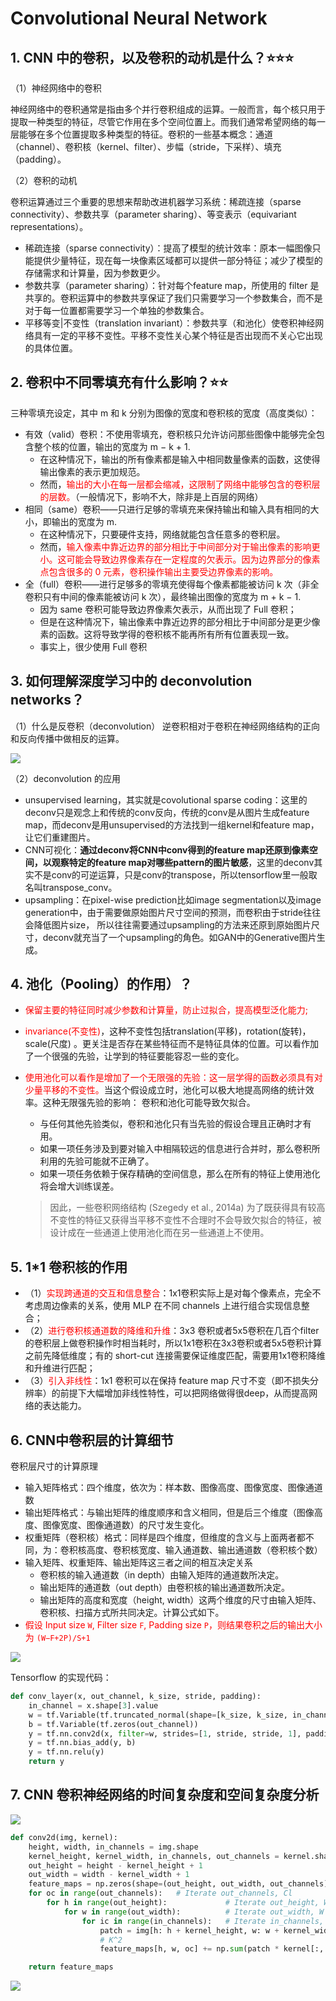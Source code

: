 # Convolutional Neural Network
## 1. CNN 中的卷积，以及卷积的动机是什么？:star::star::star:
（1）神经网络中的卷积

神经网络中的卷积通常是指由多个并行卷积组成的运算。一般而言，每个核只用于提取一种类型的特征，尽管它作用在多个空间位置上。而我们通常希望网络的每一层能够在多个位置提取多种类型的特征。卷积的一些基本概念：通道（channel）、卷积核（kernel、filter）、步幅（stride，下采样）、填充（padding）。

（2）卷积的动机

卷积运算通过三个重要的思想来帮助改进机器学习系统：稀疏连接（sparse connectivity）、参数共享（parameter sharing）、等变表示（equivariant representations）。

- 稀疏连接（sparse connectivity）：提高了模型的统计效率：原本一幅图像只能提供少量特征，现在每一块像素区域都可以提供一部分特征；减少了模型的存储需求和计算量，因为参数更少。
- 参数共享（parameter sharing）：针对每个feature map，所使用的 filter 是共享的。卷积运算中的参数共享保证了我们只需要学习一个参数集合，而不是对于每一位置都需要学习一个单独的参数集合。
- 平移等变|不变性（translation invariant）：参数共享（和池化）使卷积神经网络具有一定的平移不变性。平移不变性关心某个特征是否出现而不关心它出现的具体位置。

## 2. 卷积中不同零填充有什么影响？:star::star:
三种零填充设定，其中 m 和 k 分别为图像的宽度和卷积核的宽度（高度类似）：
- 有效（valid）卷积：不使用零填充，卷积核只允许访问那些图像中能够完全包含整个核的位置，输出的宽度为 m − k + 1.
    - 在这种情况下，输出的所有像素都是输入中相同数量像素的函数，这使得输出像素的表示更加规范。
    - 然而，<font color='red'>输出的大小在每一层都会缩减，这限制了网络中能够包含的卷积层的层数。</font>（一般情况下，影响不大，除非是上百层的网络）
- 相同（same）卷积——只进行足够的零填充来保持输出和输入具有相同的大小，即输出的宽度为 m.
    - 在这种情况下，只要硬件支持，网络就能包含任意多的卷积层。
    - 然而，<font color='red'>输入像素中靠近边界的部分相比于中间部分对于输出像素的影响更小。这可能会导致边界像素存在一定程度的欠表示。因为边界部分的像素点包含很多的 0 元素，卷积操作输出主要受边界像素的影响。</font>
- 全（full）卷积——进行足够多的零填充使得每个像素都能被访问 k 次（非全卷积只有中间的像素能被访问 k 次），最终输出图像的宽度为 m + k − 1.
    - 因为 same 卷积可能导致边界像素欠表示，从而出现了 Full 卷积；
    - 但是在这种情况下，输出像素中靠近边界的部分相比于中间部分是更少像素的函数。这将导致学得的卷积核不能再所有所有位置表现一致。
    - 事实上，很少使用 Full 卷积

## 3. 如何理解深度学习中的 deconvolution networks？
（1）什么是反卷积（deconvolution）
逆卷积相对于卷积在神经网络结构的正向和反向传播中做相反的运算。

![](../assets/deep_learning/deconvolution.gif)

（2）deconvolution 的应用
- unsupervised learning，其实就是covolutional sparse coding：这里的deconv只是观念上和传统的conv反向，传统的conv是从图片生成feature map，而deconv是用unsupervised的方法找到一组kernel和feature map，让它们重建图片。
- CNN可视化：**通过deconv将CNN中conv得到的feature map还原到像素空间，以观察特定的feature map对哪些pattern的图片敏感**，这里的deconv其实不是conv的可逆运算，只是conv的transpose，所以tensorflow里一般取名叫transpose_conv。
- upsampling：在pixel-wise prediction比如image segmentation以及image generation中，由于需要做原始图片尺寸空间的预测，而卷积由于stride往往会降低图片size， 所以往往需要通过upsampling的方法来还原到原始图片尺寸，deconv就充当了一个upsampling的角色。如GAN中的Generative图片生成。

## 4. 池化（Pooling）的作用）？
- <font color='red'>保留主要的特征同时减少参数和计算量，防止过拟合，提高模型泛化能力;</font>
- <font color='red'>invariance(不变性)</font>，这种不变性包括translation(平移)，rotation(旋转)，scale(尺度) 。更关注是否存在某些特征而不是特征具体的位置。可以看作加了一个很强的先验，让学到的特征要能容忍一些的变化。
- <font color='red'>使用池化可以看作是增加了一个无限强的先验：这一层学得的函数必须具有对少量平移的不变性。</font>当这个假设成立时，池化可以极大地提高网络的统计效率。这种无限强先验的影响： 卷积和池化可能导致欠拟合。
    - 与任何其他先验类似，卷积和池化只有当先验的假设合理且正确时才有用。
    - 如果一项任务涉及到要对输入中相隔较远的信息进行合并时，那么卷积所利用的先验可能就不正确了。
    - 如果一项任务依赖于保存精确的空间信息，那么在所有的特征上使用池化将会增大训练误差。

    >因此，一些卷积网络结构 (Szegedy et al., 2014a) 为了既获得具有较高不变性的特征又获得当平移不变性不合理时不会导致欠拟合的特征，被设计成在一些通道上使用池化而在另一些通道上不使用。

## 5. 1*1 卷积核的作用
- （1）<font color='red'>实现跨通道的交互和信息整合</font>：1x1卷积实际上是对每个像素点，完全不考虑周边像素的关系，使用 MLP 在不同 channels 上进行组合实现信息整合；
- （2）<font color='red'>进行卷积核通道数的降维和升维</font>：3x3 卷积或者5x5卷积在几百个filter的卷积层上做卷积操作时相当耗时，所以1x1卷积在3x3卷积或者5x5卷积计算之前先降低维度；有的 short-cut 连接需要保证维度匹配，需要用1x1卷积降维和升维进行匹配；
- （3）<font color='red'>引入非线性</font>：1x1 卷积可以在保持 feature map 尺寸不变（即不损失分辨率）的前提下大幅增加非线性特性，可以把网络做得很deep，从而提高网络的表达能力。

## 6. CNN中卷积层的计算细节
卷积层尺寸的计算原理
- 输入矩阵格式：四个维度，依次为：样本数、图像高度、图像宽度、图像通道数
- 输出矩阵格式：与输出矩阵的维度顺序和含义相同，但是后三个维度（图像高度、图像宽度、图像通道数）的尺寸发生变化。
- 权重矩阵（卷积核）格式：同样是四个维度，但维度的含义与上面两者都不同，为：卷积核高度、卷积核宽度、输入通道数、输出通道数（卷积核个数）
- 输入矩阵、权重矩阵、输出矩阵这三者之间的相互决定关系
  - 卷积核的输入通道数（in depth）由输入矩阵的通道数所决定。
  - 输出矩阵的通道数（out depth）由卷积核的输出通道数所决定。
  - 输出矩阵的高度和宽度（height, width）这两个维度的尺寸由输入矩阵、卷积核、扫描方式所共同决定。计算公式如下。
- <font color='red'>假设 Input size `W`, Filter size `F`, Padding size `P`，则结果卷积之后的输出大小为 `(W−F+2P)/S+1`</font>

![](../assets/deep_learning/cnn_detail.png)

Tensorflow 的实现代码：
```python
def conv_layer(x, out_channel, k_size, stride, padding):
    in_channel = x.shape[3].value
    w = tf.Variable(tf.truncated_normal(shape=[k_size, k_size, in_channel, out_channel], mean=0, stddev=stddev))
    b = tf.Variable(tf.zeros(out_channel))
    y = tf.nn.conv2d(x, filter=w, strides=[1, stride, stride, 1], padding=padding)
    y = tf.nn.bias_add(y, b)
    y = tf.nn.relu(y)
    return y
```

## 7. CNN 卷积神经网络的时间复杂度和空间复杂度分析
![](../assets/deep_learning/cnn_time_complex.png)

```python
def conv2d(img, kernel):
    height, width, in_channels = img.shape
    kernel_height, kernel_width, in_channels, out_channels = kernel.shape
    out_height = height - kernel_height + 1
    out_width = width - kernel_width + 1
    feature_maps = np.zeros(shape=(out_height, out_width, out_channels))
    for oc in range(out_channels):   # Iterate out_channels, Cl
        for h in range(out_height):             # Iterate out_height, W
            for w in range(out_width):          # Iterate out_width, W
                for ic in range(in_channels):   # Iterate in_channels, Cl-1
                    patch = img[h: h + kernel_height, w: w + kernel_width, ic]
                    # K^2
                    feature_maps[h, w, oc] += np.sum(patch * kernel[:, :, ic, oc])

    return feature_maps
```
![](../assets/deep_learning/cnn_space_complex.png)
